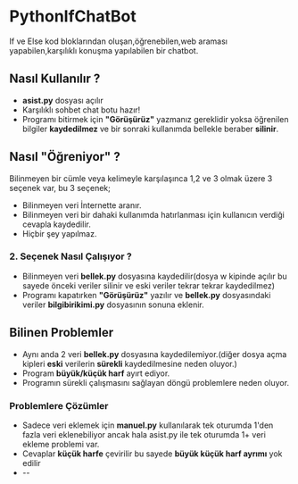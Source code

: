# PythonIfChatBot
If ve Else kod bloklarından oluşan,öğrenebilen,web araması yapabilen,karşılıklı konuşma yapılabilen bir chatbot. 


## Nasıl Kullanılır ?
* **asist.py** dosyası açılır
* Karşılıklı sohbet chat botu hazır!
* Programı bitirmek için **"Görüşürüz"** yazmanız gereklidir yoksa öğrenilen bilgiler **kaydedilmez** ve bir sonraki kullanımda bellekle beraber **silinir**.


## Nasıl **"Öğreniyor"** ?
Bilinmeyen bir cümle veya kelimeyle karşılaşınca 1,2 ve 3 olmak üzere 3 seçenek var, bu 3 seçenek;
* Bilinmeyen veri İnternette aranır.
* Bilinmeyen veri bir dahaki kullanımda hatırlanması için kullanıcın verdiği cevapla kaydedilir.
* Hiçbir şey yapılmaz.

### 2. Seçenek Nasıl Çalışıyor ?
* Bilinmeyen veri **bellek.py** dosyasına kaydedilir(dosya w kipinde açılır bu sayede önceki veriler silinir ve eski veriler tekrar tekrar kaydedilmez)
* Programı kapatırken **"Görüşürüz"** yazılır ve **bellek.py** dosyasındaki veriler **bilgibirikimi.py** dosyasının sonuna eklenir.

## Bilinen Problemler
* Aynı anda 2 veri **bellek.py** dosyasına kaydedilemiyor.(diğer dosya açma kipleri **eski** verilerin **sürekli** kaydedilmesine neden oluyor.)
* Program **büyük/küçük harf** ayırt ediyor.
* Programın sürekli çalışmasını sağlayan döngü problemlere neden oluyor.

### Problemlere Çözümler
* Sadece veri eklemek için **manuel.py** kullanılarak tek oturumda 1'den fazla veri eklenebiliyor ancak hala asist.py ile tek oturumda 1+ veri ekleme problemi var.
* Cevaplar **küçük harfe** çevirilir bu sayede **büyük küçük harf ayrımı** yok edilir
* --
